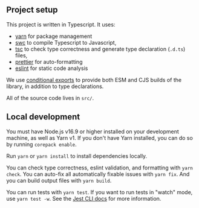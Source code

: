 ## Project setup

This project is written in Typescript. It uses:

- [yarn](https://yarnpkg.com/) for package management
- [swc](https://swc.rs/docs/) to compile Typescript to Javascript,
- [tsc](https://www.typescriptlang.org/docs/handbook/compiler-options.html) to
  check type correctness and generate type declaration (`.d.ts`) files,
- [prettier](https://prettier.io/docs/en/index.html) for auto-formatting
- [eslint](https://eslint.org/docs/latest/) for static code analysis

We use
[conditional exports](https://nodejs.org/api/packages.html#conditional-exports)
to provide both ESM and CJS builds of the library, in addition to type
declarations.

All of the source code lives in `src/`.

## Local development

You must have Node.js v16.9 or higher installed on your development machine, as
well as Yarn v1. If you don't have Yarn installed, you can do so by running
`corepack enable`.

Run `yarn` or `yarn install` to install dependencies locally.

You can check type correctness, eslint validation, and formatting with
`yarn check`. You can auto-fix all automatically fixable issues with `yarn fix`.
And you can build output files with `yarn build`.

You can run tests with `yarn test`. If you want to run tests in "watch" mode,
use `yarn test -w`. See the [Jest CLI docs](https://jestjs.io/docs/cli) for more
information.
